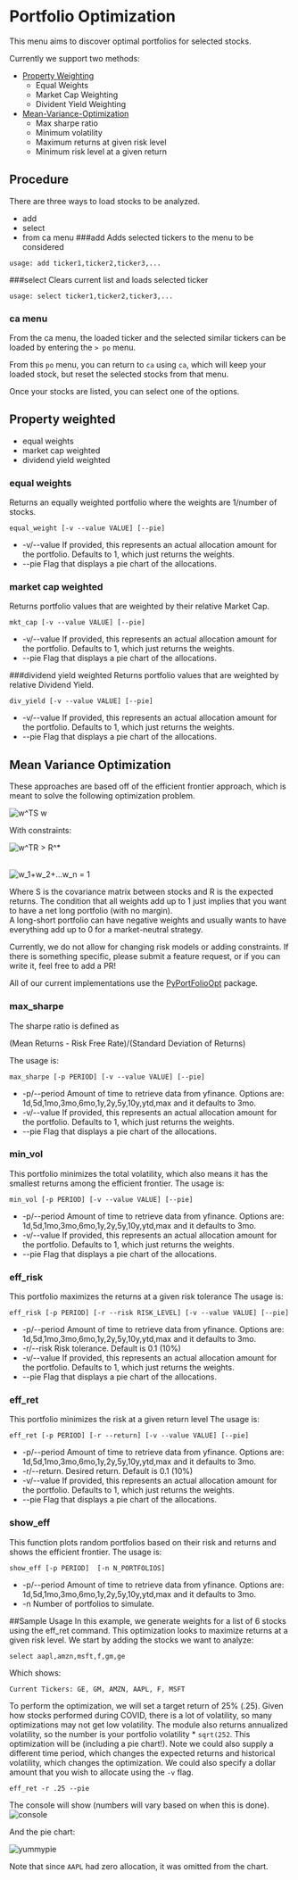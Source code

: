 # Portfolio Optimization

This menu aims to discover optimal portfolios for selected stocks.

Currently we support two methods:

* [Property Weighting](#weighting)
    * Equal Weights
    * Market Cap Weighting
    * Divident Yield Weighting
* [Mean-Variance-Optimization](#eff_front)
    * Max sharpe ratio
    * Minimum volatility
    * Maximum returns at given risk level
    * Minimum risk level at a given return 

## Procedure
There are three ways to load stocks to be analyzed. 
* add
* select
* from ca menu
###add
Adds selected tickers to the menu to be considered

````
usage: add ticker1,ticker2,ticker3,...
````
###select
Clears current list and loads selected ticker
````
usage: select ticker1,ticker2,ticker3,...
````

### ca menu
From the ca menu, the loaded ticker and the selected similar tickers can be loaded by entering the `> po` menu.

From this `po` menu, you can return to `ca` using `ca`, which will keep your loaded stock, but reset the selected stocks from that menu.

Once your stocks are listed, you can select one of the options.
## Property weighted <a name="weighting"></a>
* equal weights
* market cap weighted
* dividend yield weighted
### equal weights
Returns an equally weighted portfolio where the weights are 1/number of stocks.
````
equal_weight [-v --value VALUE] [--pie] 
````
* -v/--value If provided, this represents an actual allocation amount for the portfolio.  Defaults to 1, which just returns the weights.
* --pie Flag that displays a pie chart of the allocations.

### market cap weighted
Returns portfolio values that are weighted by their relative Market Cap.
````
mkt_cap [-v --value VALUE] [--pie]
````
* -v/--value If provided, this represents an actual allocation amount for the portfolio.  Defaults to 1, which just returns the weights.
* --pie Flag that displays a pie chart of the allocations.

###dividend yield weighted
Returns portfolio values that are weighted by relative Dividend Yield.
````
div_yield [-v --value VALUE] [--pie]
````
* -v/--value If provided, this represents an actual allocation amount for the portfolio.  Defaults to 1, which just returns the weights.
* --pie Flag that displays a pie chart of the allocations.

## Mean Variance Optimization<a name="eff_front"></a>

These approaches are based off of the efficient frontier approach, which is meant to solve the following optimization problem.

<img src="https://latex.codecogs.com/svg.image?w^TS&space;w" title="w^TS w" />

With constraints:

<img src="https://latex.codecogs.com/svg.image?w^TR&space;>&space;R^*" title="w^TR > R^*" />

\
<img src="https://latex.codecogs.com/svg.image?w_1&plus;w_2&plus;...w_n&space;=&space;1" title="w_1+w_2+...w_n = 1" />

Where S is the covariance matrix between stocks and R is the expected returns.  The condition that all weights add up to 1
just implies that you want to have a net long portfolio (with no margin).  
A long-short portfolio can have negative weights and usually wants to have everything add up to 0 for a market-neutral strategy.

Currently, we do not allow for changing risk models or adding constraints.  If there is something specific, please submit a feature request, or if you can
write it, feel free to add a PR!

All of our current implementations use the [PyPortFolioOpt](#https://pyportfolioopt.readthedocs.io/en/latest/index.html) package.

### max_sharpe
The sharpe ratio is defined as 

(Mean Returns - Risk Free Rate)/(Standard Deviation of Returns)

The usage is:
````
max_sharpe [-p PERIOD] [-v --value VALUE] [--pie] 
````
* -p/--period Amount of time to retrieve data from yfinance. Options are: 1d,5d,1mo,3mo,6mo,1y,2y,5y,10y,ytd,max and it defaults to 3mo.
* -v/--value If provided, this represents an actual allocation amount for the portfolio.  Defaults to 1, which just returns the weights.
* --pie Flag that displays a pie chart of the allocations.

### min_vol
This portfolio minimizes the total volatility, which also means it has the smallest returns among the efficient frontier.
The usage is:
````
min_vol [-p PERIOD] [-v --value VALUE] [--pie]
````
* -p/--period Amount of time to retrieve data from yfinance. Options are: 1d,5d,1mo,3mo,6mo,1y,2y,5y,10y,ytd,max and it defaults to 3mo.
* -v/--value If provided, this represents an actual allocation amount for the portfolio.  Defaults to 1, which just returns the weights.
* --pie Flag that displays a pie chart of the allocations.

### eff_risk
This portfolio maximizes the returns at a given risk tolerance
The usage is:
````
eff_risk [-p PERIOD] [-r --risk RISK_LEVEL] [-v --value VALUE] [--pie]
````
* -p/--period Amount of time to retrieve data from yfinance. Options are: 1d,5d,1mo,3mo,6mo,1y,2y,5y,10y,ytd,max and it defaults to 3mo.
* -r/--risk Risk tolerance.  Default is 0.1 (10%)
* -v/--value If provided, this represents an actual allocation amount for the portfolio.  Defaults to 1, which just returns the weights.
* --pie Flag that displays a pie chart of the allocations.

### eff_ret
This portfolio minimizes the risk at a given return level
The usage is:
````
eff_ret [-p PERIOD] [-r --return] [-v --value VALUE] [--pie]
````
* -p/--period Amount of time to retrieve data from yfinance. Options are: 1d,5d,1mo,3mo,6mo,1y,2y,5y,10y,ytd,max and it defaults to 3mo.
* -r/--return.  Desired return.  Default is 0.1 (10%)
* -v/--value If provided, this represents an actual allocation amount for the portfolio.  Defaults to 1, which just returns the weights.
* --pie Flag that displays a pie chart of the allocations.

### show_eff
This function plots random portfolios based on their risk and returns and shows the efficient frontier.
The usage is:
````
show_eff [-p PERIOD]  [-n N_PORTFOLIOS]
````
* -p/--period Amount of time to retrieve data from yfinance. Options are: 1d,5d,1mo,3mo,6mo,1y,2y,5y,10y,ytd,max and it defaults to 3mo.
* -n Number of portfolios to simulate.

##Sample Usage
In this example, we generate weights for a list of 6 stocks using the eff_ret command.  This optimization looks to maximize returns 
at a given risk level.  We start by adding the stocks we want to analyze:
````
select aapl,amzn,msft,f,gm,ge
````
Which shows:
````
Current Tickers: GE, GM, AMZN, AAPL, F, MSFT
````
To perform the optimization, we will set a target return of 25% (.25).  Given how stocks performed during COVID,
there is a lot of volatility, so many optimizations may not get low volatility.  The module also returns annualized volatility,
so the number is your portfolio volatility * `sqrt(252`.  This optimization will be (including a pie chart!).  Note we could also supply a different
time period, which changes the expected returns and historical volatility, which changes the optimization.  We could also specify a dollar
amount that you wish to allocate using the `-v` flag.
````
eff_ret -r .25 --pie
````
The console will show (numbers will vary based on when this is done).
![console](https://user-images.githubusercontent.com/18151143/114740311-bd429c80-9d17-11eb-90e2-97430781431a.png)

And the pie chart:

![yummypie](https://user-images.githubusercontent.com/18151143/114740289-b9167f00-9d17-11eb-9c29-470785b21d09.png)

Note that since `AAPL` had zero allocation, it was omitted from the chart.